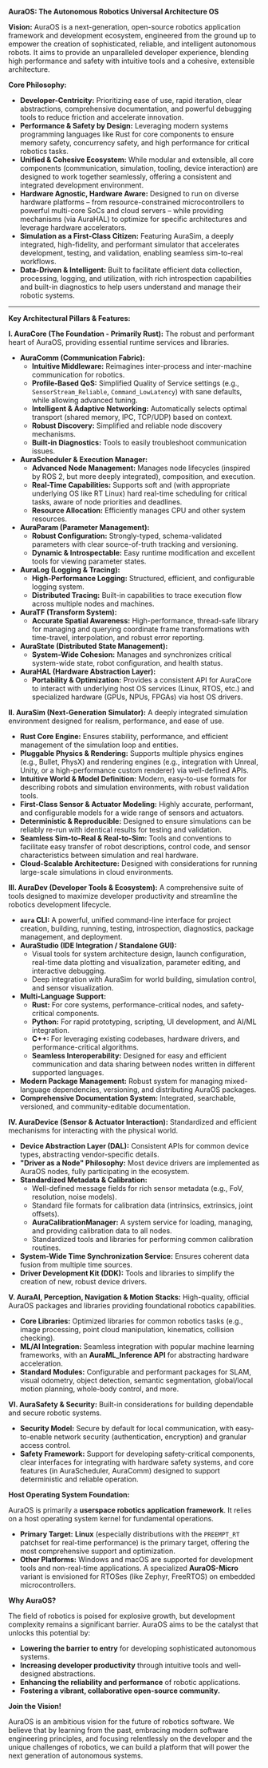 **AuraOS: The Autonomous Robotics Universal Architecture OS**

**Vision:**
AuraOS is a next-generation, open-source robotics application framework and development ecosystem, engineered from the ground up to empower the creation of sophisticated, reliable, and intelligent autonomous robots. It aims to provide an unparalleled developer experience, blending high performance and safety with intuitive tools and a cohesive, extensible architecture.

**Core Philosophy:**

*   **Developer-Centricity:** Prioritizing ease of use, rapid iteration, clear abstractions, comprehensive documentation, and powerful debugging tools to reduce friction and accelerate innovation.
*   **Performance & Safety by Design:** Leveraging modern systems programming languages like Rust for core components to ensure memory safety, concurrency safety, and high performance for critical robotics tasks.
*   **Unified & Cohesive Ecosystem:** While modular and extensible, all core components (communication, simulation, tooling, device interaction) are designed to work together seamlessly, offering a consistent and integrated development environment.
*   **Hardware Agnostic, Hardware Aware:** Designed to run on diverse hardware platforms – from resource-constrained microcontrollers to powerful multi-core SoCs and cloud servers – while providing mechanisms (via AuraHAL) to optimize for specific architectures and leverage hardware accelerators.
*   **Simulation as a First-Class Citizen:** Featuring AuraSim, a deeply integrated, high-fidelity, and performant simulator that accelerates development, testing, and validation, enabling seamless sim-to-real workflows.
*   **Data-Driven & Intelligent:** Built to facilitate efficient data collection, processing, logging, and utilization, with rich introspection capabilities and built-in diagnostics to help users understand and manage their robotic systems.

---

**Key Architectural Pillars & Features:**

**I. AuraCore (The Foundation - Primarily Rust):**
The robust and performant heart of AuraOS, providing essential runtime services and libraries.

*   **AuraComm (Communication Fabric):**
    *   **Intuitive Middleware:** Reimagines inter-process and inter-machine communication for robotics.
    *   **Profile-Based QoS:** Simplified Quality of Service settings (e.g., `SensorStream_Reliable`, `Command_LowLatency`) with sane defaults, while allowing advanced tuning.
    *   **Intelligent & Adaptive Networking:** Automatically selects optimal transport (shared memory, IPC, TCP/UDP) based on context.
    *   **Robust Discovery:** Simplified and reliable node discovery mechanisms.
    *   **Built-in Diagnostics:** Tools to easily troubleshoot communication issues.
*   **AuraScheduler & Execution Manager:**
    *   **Advanced Node Management:** Manages node lifecycles (inspired by ROS 2, but more deeply integrated), composition, and execution.
    *   **Real-Time Capabilities:** Supports soft and (with appropriate underlying OS like RT Linux) hard real-time scheduling for critical tasks, aware of node priorities and deadlines.
    *   **Resource Allocation:** Efficiently manages CPU and other system resources.
*   **AuraParam (Parameter Management):**
    *   **Robust Configuration:** Strongly-typed, schema-validated parameters with clear source-of-truth tracking and versioning.
    *   **Dynamic & Introspectable:** Easy runtime modification and excellent tools for viewing parameter states.
*   **AuraLog (Logging & Tracing):**
    *   **High-Performance Logging:** Structured, efficient, and configurable logging system.
    *   **Distributed Tracing:** Built-in capabilities to trace execution flow across multiple nodes and machines.
*   **AuraTF (Transform System):**
    *   **Accurate Spatial Awareness:** High-performance, thread-safe library for managing and querying coordinate frame transformations with time-travel, interpolation, and robust error reporting.
*   **AuraState (Distributed State Management):**
    *   **System-Wide Cohesion:** Manages and synchronizes critical system-wide state, robot configuration, and health status.
*   **AuraHAL (Hardware Abstraction Layer):**
    *   **Portability & Optimization:** Provides a consistent API for AuraCore to interact with underlying host OS services (Linux, RTOS, etc.) and specialized hardware (GPUs, NPUs, FPGAs) via host OS drivers.

**II. AuraSim (Next-Generation Simulator):**
A deeply integrated simulation environment designed for realism, performance, and ease of use.

*   **Rust Core Engine:** Ensures stability, performance, and efficient management of the simulation loop and entities.
*   **Pluggable Physics & Rendering:** Supports multiple physics engines (e.g., Bullet, PhysX) and rendering engines (e.g., integration with Unreal, Unity, or a high-performance custom renderer) via well-defined APIs.
*   **Intuitive World & Model Definition:** Modern, easy-to-use formats for describing robots and simulation environments, with robust validation tools.
*   **First-Class Sensor & Actuator Modeling:** Highly accurate, performant, and configurable models for a wide range of sensors and actuators.
*   **Deterministic & Reproducible:** Designed to ensure simulations can be reliably re-run with identical results for testing and validation.
*   **Seamless Sim-to-Real & Real-to-Sim:** Tools and conventions to facilitate easy transfer of robot descriptions, control code, and sensor characteristics between simulation and real hardware.
*   **Cloud-Scalable Architecture:** Designed with considerations for running large-scale simulations in cloud environments.

**III. AuraDev (Developer Tools & Ecosystem):**
A comprehensive suite of tools designed to maximize developer productivity and streamline the robotics development lifecycle.

*   **`aura` CLI:** A powerful, unified command-line interface for project creation, building, running, testing, introspection, diagnostics, package management, and deployment.
*   **AuraStudio (IDE Integration / Standalone GUI):**
    *   Visual tools for system architecture design, launch configuration, real-time data plotting and visualization, parameter editing, and interactive debugging.
    *   Deep integration with AuraSim for world building, simulation control, and sensor visualization.
*   **Multi-Language Support:**
    *   **Rust:** For core systems, performance-critical nodes, and safety-critical components.
    *   **Python:** For rapid prototyping, scripting, UI development, and AI/ML integration.
    *   **C++:** For leveraging existing codebases, hardware drivers, and performance-critical algorithms.
    *   **Seamless Interoperability:** Designed for easy and efficient communication and data sharing between nodes written in different supported languages.
*   **Modern Package Management:** Robust system for managing mixed-language dependencies, versioning, and distributing AuraOS packages.
*   **Comprehensive Documentation System:** Integrated, searchable, versioned, and community-editable documentation.

**IV. AuraDevice (Sensor & Actuator Interaction):**
Standardized and efficient mechanisms for interacting with the physical world.

*   **Device Abstraction Layer (DAL):** Consistent APIs for common device types, abstracting vendor-specific details.
*   **"Driver as a Node" Philosophy:** Most device drivers are implemented as AuraOS nodes, fully participating in the ecosystem.
*   **Standardized Metadata & Calibration:**
    *   Well-defined message fields for rich sensor metadata (e.g., FoV, resolution, noise models).
    *   Standard file formats for calibration data (intrinsics, extrinsics, joint offsets).
    *   **AuraCalibrationManager:** A system service for loading, managing, and providing calibration data to all nodes.
    *   Standardized tools and libraries for performing common calibration routines.
*   **System-Wide Time Synchronization Service:** Ensures coherent data fusion from multiple time sources.
*   **Driver Development Kit (DDK):** Tools and libraries to simplify the creation of new, robust device drivers.

**V. AuraAI, Perception, Navigation & Motion Stacks:**
High-quality, official AuraOS packages and libraries providing foundational robotics capabilities.

*   **Core Libraries:** Optimized libraries for common robotics tasks (e.g., image processing, point cloud manipulation, kinematics, collision checking).
*   **ML/AI Integration:** Seamless integration with popular machine learning frameworks, with an **AuraML_Inference API** for abstracting hardware acceleration.
*   **Standard Modules:** Configurable and performant packages for SLAM, visual odometry, object detection, semantic segmentation, global/local motion planning, whole-body control, and more.

**VI. AuraSafety & Security:**
Built-in considerations for building dependable and secure robotic systems.

*   **Security Model:** Secure by default for local communication, with easy-to-enable network security (authentication, encryption) and granular access control.
*   **Safety Framework:** Support for developing safety-critical components, clear interfaces for integrating with hardware safety systems, and core features (in AuraScheduler, AuraComm) designed to support deterministic and reliable operation.

**Host Operating System Foundation:**

AuraOS is primarily a **userspace robotics application framework**. It relies on a host operating system kernel for fundamental operations.
*   **Primary Target:** **Linux** (especially distributions with the `PREEMPT_RT` patchset for real-time performance) is the primary target, offering the most comprehensive support and optimization.
*   **Other Platforms:** Windows and macOS are supported for development tools and non-real-time applications. A specialized **AuraOS-Micro** variant is envisioned for RTOSes (like Zephyr, FreeRTOS) on embedded microcontrollers.

**Why AuraOS?**

The field of robotics is poised for explosive growth, but development complexity remains a significant barrier. AuraOS aims to be the catalyst that unlocks this potential by:

*   **Lowering the barrier to entry** for developing sophisticated autonomous systems.
*   **Increasing developer productivity** through intuitive tools and well-designed abstractions.
*   **Enhancing the reliability and performance** of robotic applications.
*   **Fostering a vibrant, collaborative open-source community.**

**Join the Vision!**

AuraOS is an ambitious vision for the future of robotics software. We believe that by learning from the past, embracing modern software engineering principles, and focusing relentlessly on the developer and the unique challenges of robotics, we can build a platform that will power the next generation of autonomous systems.


